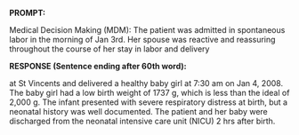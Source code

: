 **PROMPT:**

Medical Decision Making (MDM): The patient was admitted in spontaneous labor in the morning of Jan 3rd. Her spouse was reactive and reassuring throughout the course of her stay in labor and delivery

**RESPONSE (Sentence ending after 60th word):**

at St Vincents and delivered a healthy baby girl at 7:30 am on Jan 4, 2008. The baby girl had a low birth weight of 1737 g, which is less than the ideal of 2,000 g. The infant presented with severe respiratory distress at birth, but a neonatal history was well documented. The patient and her baby were discharged from the neonatal intensive care unit (NICU) 2 hrs after birth. 